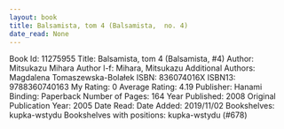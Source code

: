 ```yaml
---
layout: book
title: Balsamista, tom 4 (Balsamista,  no. 4)
date_read: None
---
```


Book Id: 11275955
Title: Balsamista, tom 4 (Balsamista, #4)
Author: Mitsukazu Mihara
Author l-f: Mihara, Mitsukazu
Additional Authors: Magdalena Tomaszewska-Bolałek
ISBN: 836074016X
ISBN13: 9788360740163
My Rating: 0
Average Rating: 4.19
Publisher: Hanami
Binding: Paperback
Number of Pages: 164
Year Published: 2008
Original Publication Year: 2005
Date Read: 
Date Added: 2019/11/02
Bookshelves: kupka-wstydu
Bookshelves with positions: kupka-wstydu (#678)

